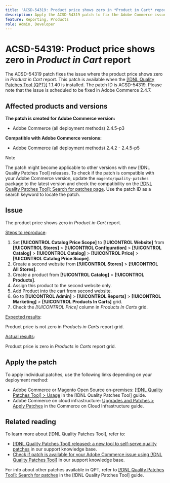 ```yaml
---
title: 'ACSD-54319: Product price shows zero in *Product in Cart* report'
description: Apply the ACSD-54319 patch to fix the Adobe Commerce issue where the product price shows zero in *Product in Cart* report
feature: Reporting, Products
role: Admin, Developer
---
```

# ACSD-54319: Product price shows zero in *Product in Cart* report

The ACSD-54319 patch fixes the issue where the product price shows zero in *Product in Cart* report. This patch is available when the [[!DNL Quality Patches Tool (QPT)]](/help/announcements/adobe-commerce-announcements/magento-quality-patches-released-new-tool-to-self-serve-quality-patches.md) 1.1.40 is installed. The patch ID is ACSD-54319. Please note that the issue is scheduled to be fixed in Adobe Commerce 2.4.7.

## Affected products and versions

**The patch is created for Adobe Commerce version:**

* Adobe Commerce (all deployment methods) 2.4.5-p3

**Compatible with Adobe Commerce versions:**

* Adobe Commerce (all deployment methods) 2.4.2 - 2.4.5-p5

>[!NOTE]
>
>The patch might become applicable to other versions with new [!DNL Quality Patches Tool] releases. To check if the patch is compatible with your Adobe Commerce version, update the `magento/quality-patches` package to the latest version and check the compatibility on the [[!DNL Quality Patches Tool]: Search for patches page](https://experienceleague.adobe.com/tools/commerce-quality-patches/index.html). Use the patch ID as a search keyword to locate the patch.

## Issue

The product price shows zero in *Product in Cart* report.

<u>Steps to reproduce</u>:

1. Set **[!UICONTROL Catalog Price Scope]** to **[!UICONTROL Website]** from **[!UICONTROL Stores]** > **[!UICONTROL Configuration]** > **[!UICONTROL Catalog]** > **[!UICONTROL Catalog]** > **[!UICONTROL Price]** > **[!UICONTROL Catalog Price Scope]**.
1. Create a second website from **[!UICONTROL Stores]** > **[!UICONTROL All Stores]**.
1. Create a product from **[!UICONTROL Catalog]** > **[!UICONTROL Products]**.
1. Assign this product to the second website only.
1. Add Product into the cart from second website.
1. Go to **[!UICONTROL Admin]** > **[!UICONTROL Reports]** > **[!UICONTROL Marketing]** > **[!UICONTROL Products In Carts]** grid.
1. Check the *[!UICONTROL Price]* column in *Products In Carts* grid.

<u>Expected results</u>:

Product price is not zero in *Products in Carts* report grid.

<u>Actual results</u>:

Product price is zero in *Products in Carts* report grid.
  
## Apply the patch

To apply individual patches, use the following links depending on your deployment method:

* Adobe Commerce or Magento Open Source on-premises: [[!DNL Quality Patches Tool] > Usage](https://experienceleague.adobe.com/docs/commerce-operations/tools/quality-patches-tool/usage.html) in the [!DNL Quality Patches Tool] guide.
* Adobe Commerce on cloud infrastructure: [Upgrades and Patches > Apply Patches](https://experienceleague.adobe.com/docs/commerce-cloud-service/user-guide/develop/upgrade/apply-patches.html) in the Commerce on Cloud Infrastructure guide.

## Related reading

To learn more about [!DNL Quality Patches Tool], refer to:

* [[!DNL Quality Patches Tool] released: a new tool to self-serve quality patches](/help/announcements/adobe-commerce-announcements/magento-quality-patches-released-new-tool-to-self-serve-quality-patches.md) in our support knowledge base.
* [Check if patch is available for your Adobe Commerce issue using [!DNL Quality Patches Tool]](/help/support-tools/patches-available-in-qpt-tool/check-patch-for-magento-issue-with-magento-quality-patches.md) in our support knowledge base.

For info about other patches available in QPT, refer to [[!DNL Quality Patches Tool]: Search for patches](https://experienceleague.adobe.com/tools/commerce-quality-patches/index.html) in the [!DNL Quality Patches Tool] guide.